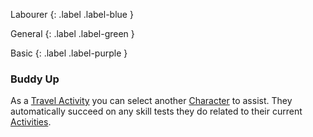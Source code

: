 Labourer
{: .label .label-blue }

General
{: .label .label-green }

Basic
{: .label .label-purple }

### Buddy Up

As a [Travel Activity](Activities#Travel%20Activity) you can select another [Character](Core/Terminology#Character) to assist. They automatically succeed on any skill tests they do related to their current [Activities](Activities).
